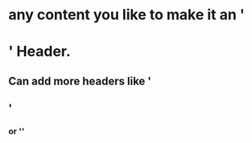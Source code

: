 # any content you like to make it an '<H1>' Header.
## Can add more headers like '<H2>'
### or '<Hh3>'
